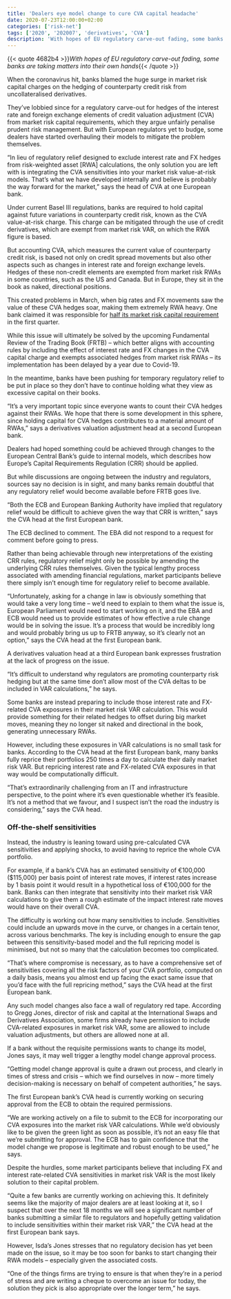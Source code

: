 ```yaml
---
title: 'Dealers eye model change to cure CVA capital headache'
date: 2020-07-23T12:00:00+02:00
categories: ['risk-net']
tags: ['2020', '202007', 'derivatives', 'CVA']
description: 'With hopes of EU regulatory carve-out fading, some banks are taking matters into their own hands'
---
```


{{< quote 4682b4 >}}_With hopes of EU regulatory carve-out fading, some banks are taking matters into their own hands_{{< /quote >}}

When the coronavirus hit, banks blamed the huge surge in market risk capital charges on the hedging of counterparty credit risk from uncollateralised derivatives.

They’ve lobbied since for a regulatory carve-out for hedges of the interest rate and foreign exchange elements of credit valuation adjustment (CVA) from market risk capital requirements, which they argue unfairly penalise prudent risk management. But with European regulators yet to budge, some dealers have started overhauling their models to mitigate the problem themselves.

“In lieu of regulatory relief designed to exclude interest rate and FX hedges from risk-weighted asset [RWA] calculations, the only solution you are left with is integrating the CVA sensitivities into your market risk value-at-risk models. That’s what we have developed internally and believe is probably the way forward for the market,” says the head of CVA at one European bank.

Under current Basel III regulations, banks are required to hold capital against future variations in counterparty credit risk, known as the CVA value-at-risk charge. This charge can be mitigated through the use of credit derivatives, which are exempt from market risk VAR, on which the RWA figure is based.

But accounting CVA, which measures the current value of counterparty credit risk, is based not only on credit spread movements but also other aspects such as changes in interest rate and foreign exchange levels. Hedges of these non-credit elements are exempted from market risk RWAs in some countries, such as the US and Canada. But in Europe, they sit in the book as naked, directional positions.

This created problems in March, when big rates and FX movements saw the value of these CVA hedges soar, making them extremely RWA heavy. One bank claimed it was responsible for [half its market risk capital requirement](https://www.risk.net/derivatives/7533991/european-banks-seek-capital-relief-for-cva-hedges) in the first quarter.

While this issue will ultimately be solved by the upcoming Fundamental Review of the Trading Book (FRTB) – which better aligns with accounting rules by including the effect of interest rate and FX changes in the CVA capital charge and exempts associated hedges from market risk RWAs – its implementation has been delayed by a year due to Covid-19.

In the meantime, banks have been pushing for temporary regulatory relief to be put in place so they don’t have to continue holding what they view as excessive capital on their books.

“It’s a very important topic since everyone wants to count their CVA hedges against their RWAs. We hope that there is some development in this sphere, since holding capital for CVA hedges contributes to a material amount of RWAs,” says a derivatives valuation adjustment head at a second European bank.

Dealers had hoped something could be achieved through changes to the European Central Bank’s guide to internal models, which describes how Europe’s Capital Requirements Regulation (CRR) should be applied.

But while discussions are ongoing between the industry and regulators, sources say no decision is in sight, and many banks remain doubtful that any regulatory relief would become available before FRTB goes live.

“Both the ECB and European Banking Authority have implied that regulatory relief would be difficult to achieve given the way that CRR is written,” says the CVA head at the first European bank.

The ECB declined to comment. The EBA did not respond to a request for comment before going to press.

Rather than being achievable through new interpretations of the existing CRR rules, regulatory relief might only be possible by amending the underlying CRR rules themselves. Given the typical lengthy process associated with amending financial regulations, market participants believe there simply isn’t enough time for regulatory relief to become available.

“Unfortunately, asking for a change in law is obviously something that would take a very long time – we’d need to explain to them what the issue is, European Parliament would need to start working on it, and the EBA and ECB would need us to provide estimates of how effective a rule change would be in solving the issue. It’s a process that would be incredibly long and would probably bring us up to FRTB anyway, so it’s clearly not an option,” says the CVA head at the first European bank.

A derivatives valuation head at a third European bank expresses frustration at the lack of progress on the issue.

“It’s difficult to understand why regulators are promoting counterparty risk hedging but at the same time don’t allow most of the CVA deltas to be included in VAR calculations,” he says.

Some banks are instead preparing to include those interest rate and FX-related CVA exposures in their market risk VAR calculation. This would provide something for their related hedges to offset during big market moves, meaning they no longer sit naked and directional in the book, generating unnecessary RWAs.

However, including these exposures in VAR calculations is no small task for banks. According to the CVA head at the first European bank, many banks fully reprice their portfolios 250 times a day to calculate their daily market risk VAR. But repricing interest rate and FX-related CVA exposures in that way would be computationally difficult.

“That’s extraordinarily challenging from an IT and infrastructure perspective, to the point where it’s even questionable whether it’s feasible. It’s not a method that we favour, and I suspect isn’t the road the industry is considering,” says the CVA head.

### Off-the-shelf sensitivities

Instead, the industry is leaning toward using pre-calculated CVA sensitivities and applying shocks, to avoid having to reprice the whole CVA portfolio.

For example, if a bank’s CVA has an estimated sensitivity of €100,000 ($115,000) per basis point of interest rate moves, if interest rates increase by 1 basis point it would result in a hypothetical loss of €100,000 for the bank. Banks can then integrate that sensitivity into their market risk VAR calculations to give them a rough estimate of the impact interest rate moves would have on their overall CVA.

The difficulty is working out how many sensitivities to include. Sensitivities could include an upwards move in the curve, or changes in a certain tenor, across various benchmarks. The key is including enough to ensure the gap between this sensitivity-based model and the full repricing model is minimised, but not so many that the calculation becomes too complicated.

“That’s where compromise is necessary, as to have a comprehensive set of sensitivities covering all the risk factors of your CVA portfolio, computed on a daily basis, means you almost end up facing the exact same issue that you’d face with the full repricing method,” says the CVA head at the first European bank.

Any such model changes also face a wall of regulatory red tape. According to Gregg Jones, director of risk and capital at the International Swaps and Derivatives Association, some firms already have permission to include CVA-related exposures in market risk VAR, some are allowed to include valuation adjustments, but others are allowed none at all.

If a bank without the requisite permissions wants to change its model, Jones says, it may well trigger a lengthy model change approval process.

“Getting model change approval is quite a drawn out process, and clearly in times of stress and crisis – which we find ourselves in now – more timely decision-making is necessary on behalf of competent authorities,” he says.

The first European bank’s CVA head is currently working on securing approval from the ECB to obtain the required permissions.

“We are working actively on a file to submit to the ECB for incorporating our CVA exposures into the market risk VAR calculations. While we’d obviously like to be given the green light as soon as possible, it’s not an easy file that we’re submitting for approval. The ECB has to gain confidence that the model change we propose is legitimate and robust enough to be used,” he says.

Despite the hurdles, some market participants believe that including FX and interest rate-related CVA sensitivities in market risk VAR is the most likely solution to their capital problem.

“Quite a few banks are currently working on achieving this. It definitely seems like the majority of major dealers are at least looking at it, so I suspect that over the next 18 months we will see a significant number of banks submitting a similar file to regulators and hopefully getting validation to include sensitivities within their market risk VAR,” the CVA head at the first European bank says.

However, Isda’s Jones stresses that no regulatory decision has yet been made on the issue, so it may be too soon for banks to start changing their RWA models – especially given the associated costs.

“One of the things firms are trying to ensure is that when they’re in a period of stress and are writing a cheque to overcome an issue for today, the solution they pick is also appropriate over the longer term,” he says.

